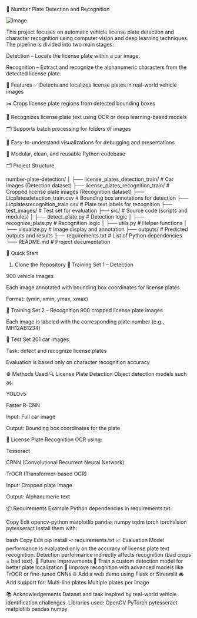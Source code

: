 🚗 Number Plate Detection and Recognition

![image](https://github.com/user-attachments/assets/f5d1e145-cf4f-4b97-974a-2839a6935030)

This project focuses on automatic vehicle license plate detection and character recognition using computer vision and deep learning techniques. The pipeline is divided into two main stages:

Detection – Locate the license plate within a car image.

Recognition – Extract and recognize the alphanumeric characters from the detected license plate.

📌 Features
✅ Detects and localizes license plates in real-world vehicle images

✂️ Crops license plate regions from detected bounding boxes

🔡 Recognizes license plate text using OCR or deep learning-based models

🗂 Supports batch processing for folders of images

🧩 Easy-to-understand visualizations for debugging and presentations

🔁 Modular, clean, and reusable Python codebase

🗂️ Project Structure

number-plate-detection/
│
├── license_plates_detection_train/     # Car images (Detection dataset)
├── license_plates_recognition_train/   # Cropped license plate images (Recognition dataset)
├── Licplatesdetection_train.csv        # Bounding box annotations for detection
├── Licplatesrecognition_train.csv      # Plate text labels for recognition
├── test_images/                        # Test set for evaluation
├── src/                                # Source code (scripts and modules)
│   ├── detect_plate.py                 # Detection logic
│   ├── recognize_plate.py              # Recognition logic
│   ├── utils.py                        # Helper functions
│   └── visualize.py                    # Image display and annotation
├── outputs/                            # Predicted outputs and results
├── requirements.txt                    # List of Python dependencies
└── README.md                           # Project documentation

🚀 Quick Start
1. Clone the Repository
🔹 Training Set 1 – Detection

900 vehicle images

Each image annotated with bounding box coordinates for license plates

Format: (ymin, xmin, ymax, xmax)

🔹 Training Set 2 – Recognition
900 cropped license plate images

Each image is labeled with the corresponding plate number (e.g., MH12AB1234)

🔹 Test Set
201 car images

Task: detect and recognize license plates

Evaluation is based only on character recognition accuracy

⚙️ Methods Used
🔍 License Plate Detection
Object detection models such as:

YOLOv5

Faster R-CNN

Input: Full car image

Output: Bounding box coordinates for the plate

🔡 License Plate Recognition
OCR using:

Tesseract

CRNN (Convolutional Recurrent Neural Network)

TrOCR (Transformer-based OCR)

Input: Cropped plate image

Output: Alphanumeric text

📦 Requirements
Example Python dependencies in requirements.txt:

Copy
Edit
opencv-python
matplotlib
pandas
numpy
tqdm
torch
torchvision
pytesseract
Install them with:

bash
Copy
Edit
pip install -r requirements.txt
📈 Evaluation
Model performance is evaluated only on the accuracy of license plate text recognition.
Detection performance indirectly affects recognition (bad crops = bad text).
🧠 Future Improvements
🔧 Train a custom detection model for better plate localization
🤖 Improve recognition with advanced models like TrOCR or fine-tuned CNNs
🌐 Add a web demo using Flask or Streamlit
🚘 Add support for:
Multi-line plates
Multiple plates per image

📚 Acknowledgements
Dataset and task inspired by real-world vehicle identification challenges.
Libraries used:
OpenCV
PyTorch
pytesseract
matplotlib
pandas
numpy




